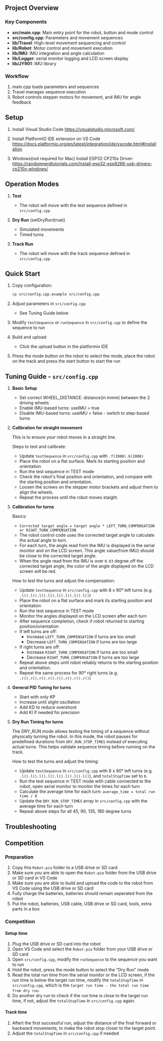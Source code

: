 ## Project Overview
### Key Components
- **src/main.cpp**: Main entry point for the robot, button and mode control
- **src/config.cpp**: Parameters and movement sequences
- **lib/Travel**: High-level movement sequencing and control
- **lib/Robot**: Motor control and movement execution
- **lib/IMU**: IMU integration and angle calculation
- **lib/Logger**: serial monitor logging and LCD screen display
- **lib/JY901**: IMU library

### Workflow
1. main.cpp loads parameters and sequences
1. Travel manages sequence execution
1. Robot controls stepper motors for movement, and IMU for angle feedback


## Setup

1. Install Visual Studio Code
https://visualstudio.microsoft.com/

1. Install PlatformIO IDE extension on VS Code
https://docs.platformio.org/en/latest/integration/ide/vscode.html#installation

1. Windows(not required for Mac)
Install ESP32 CP210x Driver: https://randomnerdtutorials.com/install-esp32-esp8266-usb-drivers-cp210x-windows/


## Operation Modes

1. **Test**
    - The robot will move with the test sequence defined in `src/config.cpp`

1. **Dry Run** (setDryRun(true))
    - Simulated movements
    - Timed turns

1. **Track Run**
    - The robot will move with the track sequence defined in `src/config.cpp`

## Quick Start

1. Copy configuration:
   ```bash
   cp src/config.cpp.example src/config.cpp
   ```

1. Adjust parameters in `src/config.cpp`
    - See Tuning Guide below

1. Modify `testSequence` or `runSequence` in `src/config.cpp` to define the sequence to run

1. Build and upload:
   - Click the upload button in the platformio IDE

5. Press the mode button on the robot to select the mode, place the robot on the track and press the start button to start the run

## Tuning Guide - `src/config.cpp`

1. **Basic Setup**
   - Set correct WHEEL_DISTANCE:  distance(in mmm) between the 2 driving wheels
   - Enable IMU-based turns: useIMU = true
   - Disable IMU-based turns: useIMU = false - switch to step-based turns

1. **Calibration for straight movement**

   This is to ensure your robot moves in a straight line.

   Steps to test and calibrate:
    - Update `testSequence` in `src/config.cpp` with `.f(2000).b(2000)`
    - Place the robot on a flat surface. Mark its starting position and orientation
    - Run the test sequence in TEST mode
    - Check the robot's final position and orientation, and compare with the starting position and orientation.
    - Loosen the screws on the stepper motor brackets and adjust them to align the wheels.
    - Repeat the process until the robot moves staight.

1. **Calibration for turns**

   Basics:
   - `Corrected target angle = target angle * LEFT_TURN_COMPENSATION or RIGHT_TURN_COMPENSATION`
   - The robot control code uses the corrected target angle to calculate the actual angle to turn.
   - For each turn, the angle read from the IMU is displayed in the serial monitor and on the LCD screen. This angle value(from IMU) should be close to the corrected target angle.
   - When the angle read from the IMU is over `0.03` degree off the corrected target angle, the color of the angle displayed on the LCD screen will be red.

   How to test the turns and adjust the compensation:
     - Update `testSequence` in `src/config.cpp` with 8 x 90° left turns (e.g. `.l().l().l().l().l().l().l().l()`)
     - Place the robot on a flat surface and mark its starting position and orientation
     - Run the test sequence in TEST mode
     - Monitor the angles displayed on the LCD screen after each turn
     - After sequence completion, check if robot returned to starting position/orientation
     - If left turns are off:
       - Increase `LEFT_TURN_COMPENSATION` if turns are too small
       - Decrease `LEFT_TURN_COMPENSATION` if turns are too large
     - If right turns are off:
       - Increase `RIGHT_TURN_COMPENSATION` if turns are too small  
       - Decrease `RIGHT_TURN_COMPENSATION` if turns are too large
     - Repeat above steps until robot reliably returns to the starting position and orientation.
     - Repeat the same process for 90° right turns (e.g. `.r().r().r().r().r().r().r().r()`)

1. **General PID Tuning for turns**
    - Start with only KP
    - Increase until slight oscillation
    - Add KD to reduce overshoot
    - Add KI if needed for precision


1. **Dry Run Timing for turns**

    The DRY_RUN mode allows testing the timing of a sequence without physically turning the robot. In this mode, the robot pauses for predefined durations from `DRY_RUN_STOP_TIMES` instead of executing actual turns. This helps validate sequence timing before running on the track.

    How to test the turns and adjust the timing:
    - Update `testSequence` in `src/config.cpp` with 8 x 90° left turns (e.g. `.l().l().l().l().l().l().l().l()`), and `totalStopTime` set to `0`.
    - Run the test sequence in TEST mode with cable connected to the robot, open serial monitor to monitor the times for each turn
    - Calculate the average time for each turn: `average_time = total run time / 8`
    - Update the `DRY_RUN_STOP_TIMES` array in `src/config.cpp` with the average time for each turn
    - Repeat above steps for all 45, 90, 135, 180 degree turns

## Troubleshooting

## Competition

### Preparation
1. Copy this `Robot-pio` folder to a USB drive or SD card
1. Make sure you are able to open the `Robot-pio` folder from the USB drive or SD card in VS Code
1. Make sure you are able to build and upload the code to the robot from VS Code using the USB drive or SD card
1. Fully charge the batteries, batteries should remain seperated from the robot
1. Put the robot, batteries, USB cable, USB drive or SD card, tools, extra parts in a box

### Competition
#### Setup time
1. Plug the USB drive or SD card into the robot
1. Open VS Code and select the `Robot-pio` folder from your USB drive or SD card
1. Open `src/config.cpp`, modify the `runSequence` to the sequence you want to run
1. Hold the robot, press the mode button to select the "Dry Run" mode
1. Read the total run time from the serial monitor or the LCD screen, if the run time is below the target run time, modify the `totalStopTime` in `src/config.cpp`, which is the `target run time - the total run time from dry run`.
1. Do another dry run to check if the run time is close to the target run time, if not, adjust the `totalStopTime` in `src/config.cpp` again.
#### Track time
1. Aftert the first successful run, adjust the distance of the final forward or backward movements, to make the robot stop closer to the target point.
1. Adjust the `totalStopTime` in `src/config.cpp` if needed
